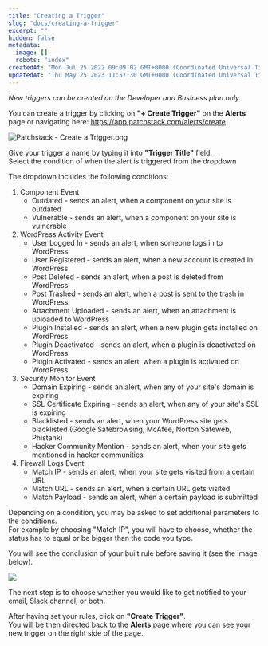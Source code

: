 ```yaml
---
title: "Creating a Trigger"
slug: "docs/creating-a-trigger"
excerpt: ""
hidden: false
metadata: 
  image: []
  robots: "index"
createdAt: "Mon Jul 25 2022 09:09:02 GMT+0000 (Coordinated Universal Time)"
updatedAt: "Thu May 25 2023 11:57:30 GMT+0000 (Coordinated Universal Time)"
---
```

_New triggers can be created on the Developer and Business plan only._

You can create a trigger by clicking on **"+ Create Trigger"** on the **Alerts** page or navigating here: <a href="https://app.patchstack.com/alerts/create" target="_blank">https://app.patchstack.com/alerts/create</a>.

![](@images/4158fc2-Patchstack_-_Create_a_Trigger.png "Patchstack - Create a Trigger.png")

Give your trigger a name by typing it into <b>"Trigger Title"</b> field.  
Select the condition of when the alert is triggered from the dropdown

The dropdown includes the following conditions:

<ol>
<li>Component Event
<ul>
<li><span class="color1">Outdated</span> - sends an alert, when a component on your site is outdated</li>
<li><span class="color1">Vulnerable</span> - sends an alert, when a component on your site is vulnerable</li>
</ul>
</li>

<li>WordPress Activity Event
<ul>
<li><span class="color1">User Logged In</span> - sends an alert, when someone logs in to WordPress</li>
<li><span class="color1">User Registered</span> - sends an alert, when a new account is created in WordPress</li>
<li><span class="color1">Post Deleted</span> - sends an alert, when a post is deleted from WordPress</li>
<li><span class="color1">Post Trashed</span> - sends an alert, when a post is sent to the trash in WordPress</li>
<li><span class="color1">Attachment Uploaded</span> - sends an alert, when an attachment is uploaded to WordPress</li>
<li><span class="color1">Plugin Installed</span> - sends an alert, when a new plugin gets installed on WordPress</li>
<li><span class="color1">Plugin Deactivated</span> - sends an alert, when a plugin is deactivated on WordPress</li>
<li><span class="color1">Plugin Activated</span> - sends an alert, when a plugin is activated on WordPress</lI>
</ul>
</li>

<li>Security Monitor Event
<ul>
<li><span class="color1">Domain Expiring</span> - sends an alert, when any of your site's domain is expiring</li>
<li><span class="color1">SSL Certificate Expiring</span> - sends an alert, when any of your site's SSL is expiring</li>
<li><span class="color1">Blacklisted</span> - sends an alert, when your WordPress site gets blacklisted (Google Safebrowsing, McAfee, Norton Safeweb, Phistank)</li>
<li><span class="color1">Hacker Community Mention</span> - sends an alert, when your site gets mentioned in hacker communities</li>
</ul>
</li>

<li>Firewall Logs Event
<ul>
<li><span class="color1">Match IP</span> - sends an alert, when your site gets visited from a certain URL</li>
<li><span class="color1">Match URL</span> - sends an alert, when a certain URL gets visited</li>
<li><span class="color1">Match Payload</span> - sends an alert, when a certain payload is submitted</li>
</ul>
</li>
</ol>

Depending on a condition, you may be asked to set additional parameters to the conditions.  
For example by choosing "Match IP", you will have to choose, whether the status has to equal or be bigger than the code you type.

You will see the conclusion of your built rule before saving it (see the image below).

![](@images/0b4f492-small-Patchstack_create_trigger.png)

The next step is to choose whether you would like to get notified to your email, Slack channel, or both.

After having set your rules, click on **"Create Trigger"**.  
You will be then directed back to the **Alerts** page where you can see your new trigger on the right side of the page.
